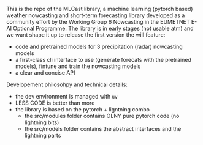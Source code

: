 This is the repo of the MLCast library, a machine learning (pytorch based) weather nowcasting and short-term forecasting library developed as a community effort by the Working Group 6 Nowcasting in the EUMETNET E-AI Optional Programme.
The library is in early stages (not usable atm) and we want shape it up to release the first version the will feature:
- code and pretrained models for 3 precipitation (radar) nowcasting models
- a first-class cli interface to use (generate forecats with the pretrained models), fintune and train the nowcasting models
- a clear and concise API 

Developement philosohpy and technical details:
- the dev environment is managed with `uv`
- LESS CODE is better than more
- the library is based on the pytorch + ligntning combo
    - the src/modules folder contains OLNY pure pytorch code (no lightning bits)
    - the src/models folder contains the abstract interfaces and the lightning parts
